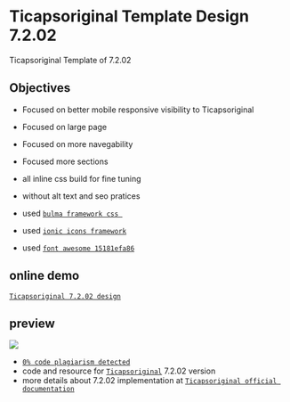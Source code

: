 # Ticapsoriginal Template Design 7.2.02

Ticapsoriginal Template of 7.2.02

## Objectives 

* Focused on better mobile responsive visibility to Ticapsoriginal
* Focused on large page 
* Focused on more navegability
* Focused more sections 


* all inline css build for fine tuning 
* without alt text and seo pratices


* used [`bulma framework css `](https://bulma.io)
* used [`ionic icons framework`](https://ionic.io/ionicons)
* used [`font awesome 15181efa86`](https://kit.fontawesome.com/15181efa86.js)


## online demo

 [`Ticapsoriginal 7.2.02 design`](https://hidedomain.info/ticapsoriginal/)


## preview 

![](https://ticapsoriginal.com/static/ticapsdesign7_2_02.png)

* [`0% code plagiarism detected`](https://github.com/blingenf/copydetect)
* code and resource for [`Ticapsoriginal`](https://ticapsoriginal.com) 7.2.02 version
* more details about 7.2.02 implementation at [`Ticapsoriginal official documentation`](https://github.com/Tinoco)
